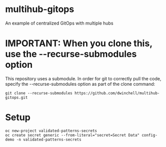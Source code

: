 # multihub-gitops
An example of centralized GitOps with multiple hubs

# IMPORTANT: When you clone this, use the --recurse-submodules option

This repository uses a submodule. In order for git to correctly pull the code, specify the --recurse-submodules option as part of the clone command:

```
git clone --recurse-submodules https://github.com/dwinchell/multihub-gitops.git
```
# Setup

```
oc new-project validated-patterns-secrets
oc create secret generic --from-literal="secret=Secret Data" config-demo -n validated-patterns-secrets
```
